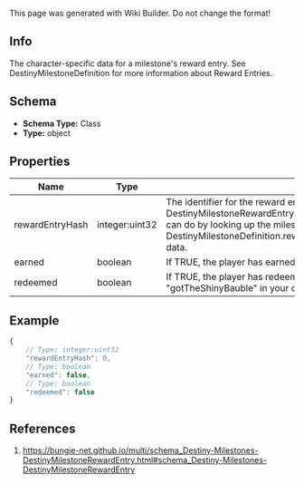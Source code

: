 <span class="wiki-builder">This page was generated with Wiki Builder. Do not change the format!</span>

## Info
The character-specific data for a milestone's reward entry. See DestinyMilestoneDefinition for more information about Reward Entries.

## Schema
* **Schema Type:** Class
* **Type:** object

## Properties
Name | Type | Description
---- | ---- | -----------
rewardEntryHash | integer:uint32 | The identifier for the reward entry in question. It is important to look up the related DestinyMilestoneRewardEntryDefinition to get the static details about the reward, which you can do by looking up the milestone's DestinyMilestoneDefinition and examining the DestinyMilestoneDefinition.rewards[rewardCategoryHash].rewardEntries[rewardEntryHash] data.
earned | boolean | If TRUE, the player has earned this reward.
redeemed | boolean | If TRUE, the player has redeemed/picked up/obtained this reward. Feel free to alias this to &quot;gotTheShinyBauble&quot; in your own codebase.

## Example
```javascript
{
    // Type: integer:uint32
    "rewardEntryHash": 0,
    // Type: boolean
    "earned": false,
    // Type: boolean
    "redeemed": false
}

```

## References
1. https://bungie-net.github.io/multi/schema_Destiny-Milestones-DestinyMilestoneRewardEntry.html#schema_Destiny-Milestones-DestinyMilestoneRewardEntry
